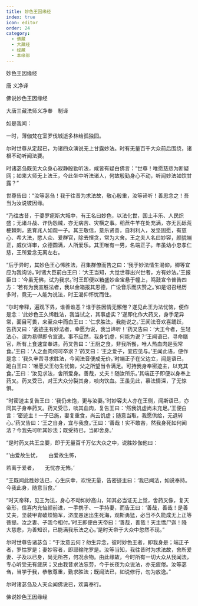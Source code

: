 ```yaml
---
title: 妙色王因缘经
index: true
icon: editor
order: 24
category:
  - 佛藏
  - 大藏经
  - 经藏
  - 本缘部
---
```


  妙色王因缘经  

唐 义净译  

佛说妙色王因缘经  

大唐三藏法师义净奉　制译  

如是我闻：  

一时，薄伽梵在室罗伐城逝多林给孤独园。  

尔时世尊从定起已，为诸四众演说无上甘露妙法。时有无量百千大众前后围绕，诸根不动听闻法要。  

时诸苾刍既见大众身心寂静殷勤听法，咸皆有疑白佛言：“世尊！唯愿慈悲为断疑网；如来大师无上法王，今此坐中听法诸人，何故殷勤身心不动，听闻妙法如饮甘露？”  

世尊告曰：“汝等苾刍！我于往昔为求法故，敬心殷重，汝等谛听！善思念之！吾当为汝说彼因缘。  

“乃往古昔，于婆罗痆斯大城中，有王名曰妙色，以法化世，国土丰乐、人民炽盛；无诸斗战、诈伪怨贼，亦无病苦、灾横之事。稻蔗牛羊在处充满，亦无瓦砾荒梗棘刺，恩育兆人如观一子。其王敬信，意乐贤善，自利利人，发坚固愿，有慈心、希大法，愍人众、爱群官，除去悭贪，常为大舍。王之夫人名曰妙容，颜貌端正，威仪详审，众德圆满，人所爱乐。其王唯有一男，名端正子。年虽幼小忠孝仁慈，王所爱念无离左右。  

“后于异时，其妙色王心悕胜法，召集群僚而告之曰：‘我于妙法情生渴仰，卿等宜应为我询访。’时诸大臣前白王曰：‘大王当知，大觉世尊出兴世者，方有妙法。’王报臣曰：‘今虽无佛，试为我求。’时王即便以箱盛妙金宝悬于幢上，鸣鼓宣令普告四方：‘若有为我宣胜法者，我以金箱报其恩德，广设音乐而庆赞之。’如是诏召经历多时，竟无一人能为说法，时王渴仰怀忧而住。  

“尔时帝释，遍观下界，谁善谁恶？谁于胜因情无懈倦？遂见此王为法忧恼，便作是念：‘此妙色王久悕胜法，我当试之，其事虚实？’遂即化作大药叉，身手足异常，面目可畏，来至众中而白王曰：‘仁求胜法，我能说之。’王闻法音欢喜踊跃，告药叉曰：‘密迹主有妙法者，幸愿为说，我当谛听！’药叉告曰：‘大王今者，生轻法心，谓为易得即令宣说。事不应然，我身饥虚，何能为说？’王闻语已，寻命膳官，所有上食速宜奉进。药叉告曰：‘王厨之食，非我所餐，唯人热血肉是我常食。’王曰：‘人之血肉何可卒求？’药叉曰：‘王之爱子，宜应见与。’王闻此语，便作是念：‘我久辛苦寻求胜法，今闻法音便成无价。’时端正子在父边立，闻是语已，跪白王曰：‘唯愿父王勿生忧恼，父之所望当令满足。可持我身奉密迹主，以充其食。’王曰：‘汝见求法，舍所爱身。善哉，丈夫！随汝所乐。’其端正子即便以身奉上药叉。药叉受已，对王大众分裂其身，啖肉饮血。王虽见此，慕法情深，了无惊惧。  

“时密迹主复告王曰：‘我仍未饱，更与汝妻。’时妙容夫人亦在王侧，闻斯语已，亦同其子身奉药叉。药叉受已，啖其血肉，复告王曰：‘然我饥虚尚未充足。’王便白言：‘密迹主！一子已施，妻复重食，尚云饥虚；随意当取，我愿供给，无退转心。’药叉告曰：‘王之自身，宜与我食。’王曰：‘善哉！实不敢吝，然我身死如何闻法？今我先可听其妙法；既受持已，当即舍身。’  

“是时药叉共王立要，即于无量百千万亿大众之中，说胜妙伽他曰：  

“‘由爱故生忧，　　由爱故生怖，  

若离于爱者，　　无忧亦无怖。’  

“王既闻此胜妙法已，心生庆幸，欢悦无量，告密迹主曰：‘我已闻法，如说奉持。今我此身，随意当食。’  

“时天帝释，见王为法，身心不动如妙高山，知其必当证无上觉，舍药叉像，复天帝形，信喜内充怡颜前进，一手携子、一手持妻，而告王曰：‘善哉，善哉！是善丈夫，坚装甲胄破烦恼军，济度愚迷出生死海，观斯勇猛，必当不久能成无上正等菩提。汝之妻、子我今相付。’时王即便白天帝曰：‘善哉，善哉！天主憍尸迦！降大慈悲，为善知识，已能满我乐法之心。’是时天帝于大众中忽然不现。”  

尔时世尊告诸苾刍：“于汝意云何？勿生异念，彼时妙色王者，即我身是；端正子者，罗怙罗是；妻妙容者，即耶输陀罗是。汝等当知，我往昔时为求法故，舍所爱妻、子及以已身，尚无所吝，何况余物。由此缘故，今时所有一切大众从我闻法，专心听受无有疲厌；又由我昔求法忘劳，今于长夜为众说法，亦无疲倦。汝等苾刍，当学于我，恭敬尊重，勤求胜法；既闻法已，如说修行，勿为放逸。”  

尔时诸苾刍及人天众闻佛说已，欢喜奉行。  

佛说妙色王因缘经  
